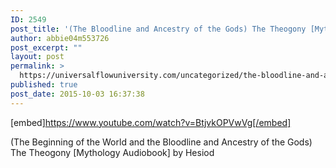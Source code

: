 ```yaml
---
ID: 2549
post_title: '(The Bloodline and Ancestry of the Gods) The Theogony [Mythology Audiobook]'
author: abbie04m553726
post_excerpt: ""
layout: post
permalink: >
  https://universalflowuniversity.com/uncategorized/the-bloodline-and-ancestry-of-the-gods-the-theogony-mythology-audiobook/
published: true
post_date: 2015-10-03 16:37:38
---
```

[embed]https://www.youtube.com/watch?v=BtjvkOPVwVg[/embed]<br>
<p>(The Beginning of the World and the Bloodline and Ancestry of the Gods) The Theogony [Mythology Audiobook] by Hesiod</p>